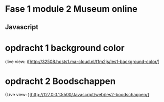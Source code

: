 # Fase 1 module 2 Museum online
## Javascript

# opdracht 1 background color
(live view: )[http://32508.hosts1.ma-cloud.nl/f1m2js/les1-background-color/]

# opdracht 2 Boodschappen
(Live view: )[http://127.0.0.1:5500/Javascript/web/les2-boodschappen/]